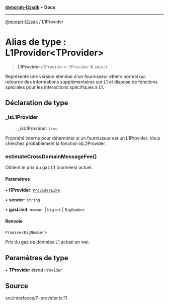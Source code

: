 [**@morph-l2/sdk**](../globals.md) • **Docs**

***

[@morph-l2/sdk](../globals.md) / L1Provider

# Alias de type : L1Provider\<TProvider\>

> **L1Provider**\<`TProvider`\>: `TProvider` & `object`

Représente une version étendue d'un fournisseur ethers normal qui retourne des informations supplémentaires sur L1 et
dispose de fonctions spéciales pour les interactions spécifiques à L1.

## Déclaration de type

### \_isL1Provider

> **\_isL1Provider**: `true`

Propriété interne pour déterminer si un fournisseur est un L1Provider.
Vous cherchez probablement la fonction isL2Provider.

### estimateCrossDomainMessageFee()

Obtient le prix du gaz L1 (données) actuel.

#### Paramètres

• **l1Provider**: [`ProviderLike`](ProviderLike.md)

• **sender**: `string`

• **gasLimit**: `number` \| `bigint` \| `BigNumber`

#### Renvoie

`Promise`\<`BigNumber`\>

Prix du gaz de données L1 actuel en wei.

## Paramètres de type

• **TProvider** *étend* `Provider`

## Source

src/interfaces/l1-provider.ts:11
